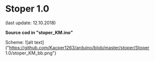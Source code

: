 # Stoper 1.0

(last update: 12.10.2018)

<b>Source cod in "stoper_KM.ino"</b>

Scheme:
![alt text]("https://github.com/Kacper1263/arduino/blob/master/stoper/Stoper 1.0/stoper_KM_bb.png")


